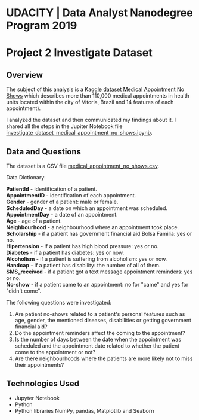 # UDACITY | Data Analyst Nanodegree Program 2019
# Project 2 Investigate Dataset

## Overview

The subject of this analysis is a [Kaggle dataset Medical Appointment No Shows](https://www.kaggle.com/joniarroba/noshowappointments) which describes more than 110,000 medical appointments in health units located within the city of Vitoria, Brazil and 14 features of each appointment).

I analyzed the dataset and then communicated my findings about it. I shared all the steps in the Jupiter Notebook file  [investigate_dataset_medical_appointment_no_shows.ipynb](https://github.com/aquamila/UDACITY_Investigate_Dataset/blob/master/investigate_dataset_medical_appointment_no_shows.ipynb).

## Data and Questions

The dataset is a CSV file [medical_appointment_no_shows.csv](https://github.com/aquamila/UDACITY_Investigate_Dataset/blob/master/medical_appointment_no_shows.csv). 

Data Dictionary:

__PatientId__ - identification of a patient.  
__AppointmentID__ - identification of each appointment.  
__Gender__ - gender of a patient: male or female.  
__ScheduledDay__ - a date on which an appointment was scheduled.  
__AppointmentDay__ - a date of an appointment.  
__Age__ - age of a patient.  
__Neighbourhood__ - a neighbourhood where an appointment took place.  
__Scholarship__ - if a patient has government financial aid Bolsa Familia: yes or no.  
__Hipertension__ - if a patient has high blood pressure: yes or no.  
__Diabetes__ - if a patient has diabetes: yes or now.  
__Alcoholism__ - if a patient is suffering from alcoholism: yes or now.  
__Handcap__ - if a patient has disability: the number of all of them.  
__SMS_received__ - if a patient got a text message appointment reminders: yes or no.  
__No-show__ - if a patient came to an appointment: no for "came" and yes for "didn't come".  

The following questions were investigated:   
 
1. Are patient no-shows related to a patient's personal features such as age, gender, the mentioned diseases, disabilities or getting government financial aid?
2. Do the appointment reminders affect the coming to the appointment?
3. Is the number of days between the date when the appointment was scheduled and the appointment date related to whether the patient come to the appointment or not?
4. Are there neighbourhoods where the patients are more likely not to miss their appointments?

## Technologies Used

- Jupyter Notebook
- Python 
- Python libraries NumPy, pandas, Matplotlib and Seaborn
